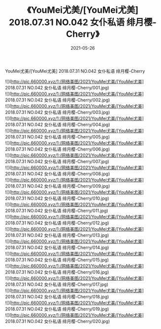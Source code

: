 ﻿---
layout: post
title:  《YouMei尤美/[YouMei尤美] 2018.07.31 NO.042 女仆私语 绯月樱-Cherry》
date:   2021-05-26
img: http://pic.660000.xyz/1:/网络美图/2021/YouMei尤美/[YouMei尤美] 2018.07.31 NO.042 女仆私语 绯月樱-Cherry/000.jpg
categories: [美女, 清纯, 唯美]
---

YouMei尤美/[YouMei尤美] 2018.07.31 NO.042 女仆私语 绯月樱-Cherry

 ![](http://pic.660000.xyz/1:/网络美图/2021/YouMei尤美/[YouMei尤美] 2018.07.31 NO.042 女仆私语 绯月樱-Cherry/001.jpg) <br>![](http://pic.660000.xyz/1:/网络美图/2021/YouMei尤美/[YouMei尤美] 2018.07.31 NO.042 女仆私语 绯月樱-Cherry/002.jpg) <br>![](http://pic.660000.xyz/1:/网络美图/2021/YouMei尤美/[YouMei尤美] 2018.07.31 NO.042 女仆私语 绯月樱-Cherry/003.jpg) <br>![](http://pic.660000.xyz/1:/网络美图/2021/YouMei尤美/[YouMei尤美] 2018.07.31 NO.042 女仆私语 绯月樱-Cherry/004.jpg) <br>![](http://pic.660000.xyz/1:/网络美图/2021/YouMei尤美/[YouMei尤美] 2018.07.31 NO.042 女仆私语 绯月樱-Cherry/005.jpg) <br>![](http://pic.660000.xyz/1:/网络美图/2021/YouMei尤美/[YouMei尤美] 2018.07.31 NO.042 女仆私语 绯月樱-Cherry/006.jpg) <br>![](http://pic.660000.xyz/1:/网络美图/2021/YouMei尤美/[YouMei尤美] 2018.07.31 NO.042 女仆私语 绯月樱-Cherry/007.jpg) <br>![](http://pic.660000.xyz/1:/网络美图/2021/YouMei尤美/[YouMei尤美] 2018.07.31 NO.042 女仆私语 绯月樱-Cherry/008.jpg) <br>![](http://pic.660000.xyz/1:/网络美图/2021/YouMei尤美/[YouMei尤美] 2018.07.31 NO.042 女仆私语 绯月樱-Cherry/009.jpg) <br>![](http://pic.660000.xyz/1:/网络美图/2021/YouMei尤美/[YouMei尤美] 2018.07.31 NO.042 女仆私语 绯月樱-Cherry/010.jpg) <br>![](http://pic.660000.xyz/1:/网络美图/2021/YouMei尤美/[YouMei尤美] 2018.07.31 NO.042 女仆私语 绯月樱-Cherry/011.jpg) <br>![](http://pic.660000.xyz/1:/网络美图/2021/YouMei尤美/[YouMei尤美] 2018.07.31 NO.042 女仆私语 绯月樱-Cherry/012.jpg) <br>![](http://pic.660000.xyz/1:/网络美图/2021/YouMei尤美/[YouMei尤美] 2018.07.31 NO.042 女仆私语 绯月樱-Cherry/013.jpg) <br>![](http://pic.660000.xyz/1:/网络美图/2021/YouMei尤美/[YouMei尤美] 2018.07.31 NO.042 女仆私语 绯月樱-Cherry/014.jpg) <br>![](http://pic.660000.xyz/1:/网络美图/2021/YouMei尤美/[YouMei尤美] 2018.07.31 NO.042 女仆私语 绯月樱-Cherry/015.jpg) <br>![](http://pic.660000.xyz/1:/网络美图/2021/YouMei尤美/[YouMei尤美] 2018.07.31 NO.042 女仆私语 绯月樱-Cherry/016.jpg) <br>![](http://pic.660000.xyz/1:/网络美图/2021/YouMei尤美/[YouMei尤美] 2018.07.31 NO.042 女仆私语 绯月樱-Cherry/017.jpg) <br>![](http://pic.660000.xyz/1:/网络美图/2021/YouMei尤美/[YouMei尤美] 2018.07.31 NO.042 女仆私语 绯月樱-Cherry/018.jpg) <br>![](http://pic.660000.xyz/1:/网络美图/2021/YouMei尤美/[YouMei尤美] 2018.07.31 NO.042 女仆私语 绯月樱-Cherry/019.jpg) <br>![](http://pic.660000.xyz/1:/网络美图/2021/YouMei尤美/[YouMei尤美] 2018.07.31 NO.042 女仆私语 绯月樱-Cherry/020.jpg) <br>